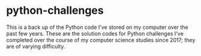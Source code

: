 # python-challenges
This is a back up of the Python code I've stored on my computer over the past few years. These are the solution codes for Python challenges I've completed over the course of my computer science studies since 2017; they are of varying difficulty.
